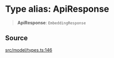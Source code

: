 # Type alias: ApiResponse

> **ApiResponse**: `EmbeddingResponse`

## Source

[src/model/types.ts:146](https://github.com/dexaai/llm-tools/blob/eeaf162/src/model/types.ts#L146)
